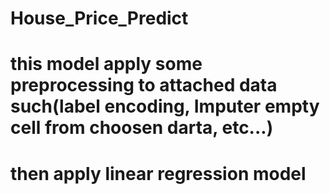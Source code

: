# House_Price_Predict

# this model apply some preprocessing to attached data such(label encoding, Imputer empty cell from choosen darta, etc...)

#  then apply linear regression model 